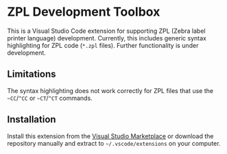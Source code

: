 # ZPL Development Toolbox

This is a Visual Studio Code extension for supporting ZPL (Zebra label printer language) development. Currently, this includes generic syntax highlighting for ZPL code (`*.zpl` files). Further functionality is under development.

## Limitations

The syntax highlighting does not work correctly for ZPL files that use the `~CC`/`^CC` or `~CT`/`^CT` commands.

## Installation

Install this extension from the [Visual Studio Marketplace](https://marketplace.visualstudio.com/items?itemName=IanCooper.code-zpl) or download the repository manually and extract to `~/.vscode/extensions` on your computer.
